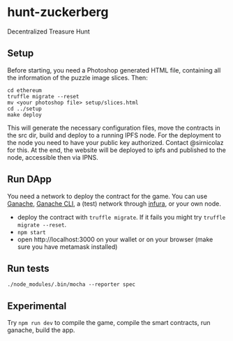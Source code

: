 # hunt-zuckerberg
Decentralized Treasure Hunt

## Setup
Before starting, you need a Photoshop generated HTML file, containing all the information of the puzzle image slices. Then:
```
cd ethereum
truffle migrate --reset
mv <your photoshop file> setup/slices.html
cd ../setup
make deploy
```
This will generate the necessary configuration files, move the contracts in the src dir, build and deploy to a running IPFS node.
For the deployment to the node you need to have your public key authorized. Contact @sirnicolaz for this.
At the end, the website will be deployed to ipfs and published to the node, accessible then via IPNS.
## Run DApp
You need a network to deploy the contract for the game. You can use [Ganache][ganache], [Ganache CLI][ganache:cli], a (test) network through [infura][infura], or your own node.

- deploy the contract with `truffle migrate`. If it fails you might try `truffle migrate --reset`.
- `npm start`
- open http://localhost:3000 on your wallet or on your browser (make sure you have metamask installed)

## Run tests
`./node_modules/.bin/mocha --reporter spec`

## Experimental
Try `npm run dev` to compile the game, compile the smart contracts, run ganache, build the app.

[ganache]: https://truffleframework.com/ganache
[ganache:cli]: https://github.com/trufflesuite/ganache-cli
[infura]: https://infura.io/

